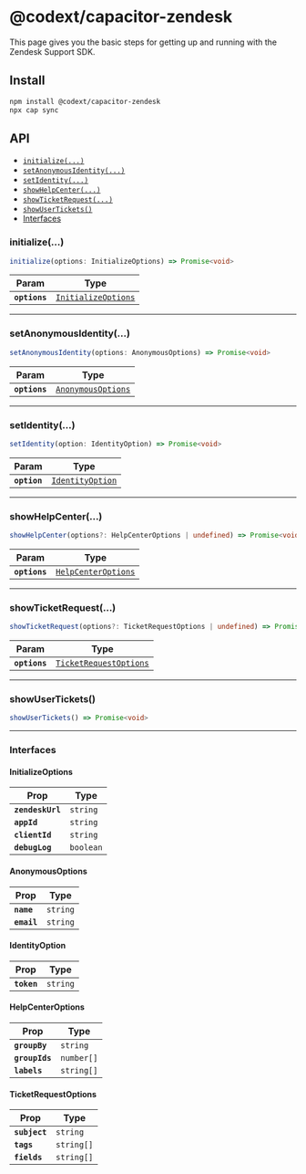 # @codext/capacitor-zendesk

This page gives you the basic steps for getting up and running with the Zendesk Support SDK.

## Install

```bash
npm install @codext/capacitor-zendesk
npx cap sync
```

## API

<docgen-index>

* [`initialize(...)`](#initialize)
* [`setAnonymousIdentity(...)`](#setanonymousidentity)
* [`setIdentity(...)`](#setidentity)
* [`showHelpCenter(...)`](#showhelpcenter)
* [`showTicketRequest(...)`](#showticketrequest)
* [`showUserTickets()`](#showusertickets)
* [Interfaces](#interfaces)

</docgen-index>

<docgen-api>
<!--Update the source file JSDoc comments and rerun docgen to update the docs below-->

### initialize(...)

```typescript
initialize(options: InitializeOptions) => Promise<void>
```

| Param         | Type                                                            |
| ------------- | --------------------------------------------------------------- |
| **`options`** | <code><a href="#initializeoptions">InitializeOptions</a></code> |

--------------------


### setAnonymousIdentity(...)

```typescript
setAnonymousIdentity(options: AnonymousOptions) => Promise<void>
```

| Param         | Type                                                          |
| ------------- | ------------------------------------------------------------- |
| **`options`** | <code><a href="#anonymousoptions">AnonymousOptions</a></code> |

--------------------


### setIdentity(...)

```typescript
setIdentity(option: IdentityOption) => Promise<void>
```

| Param        | Type                                                      |
| ------------ | --------------------------------------------------------- |
| **`option`** | <code><a href="#identityoption">IdentityOption</a></code> |

--------------------


### showHelpCenter(...)

```typescript
showHelpCenter(options?: HelpCenterOptions | undefined) => Promise<void>
```

| Param         | Type                                                            |
| ------------- | --------------------------------------------------------------- |
| **`options`** | <code><a href="#helpcenteroptions">HelpCenterOptions</a></code> |

--------------------


### showTicketRequest(...)

```typescript
showTicketRequest(options?: TicketRequestOptions | undefined) => Promise<void>
```

| Param         | Type                                                                  |
| ------------- | --------------------------------------------------------------------- |
| **`options`** | <code><a href="#ticketrequestoptions">TicketRequestOptions</a></code> |

--------------------


### showUserTickets()

```typescript
showUserTickets() => Promise<void>
```

--------------------


### Interfaces


#### InitializeOptions

| Prop             | Type                 |
| ---------------- | -------------------- |
| **`zendeskUrl`** | <code>string</code>  |
| **`appId`**      | <code>string</code>  |
| **`clientId`**   | <code>string</code>  |
| **`debugLog`**   | <code>boolean</code> |


#### AnonymousOptions

| Prop        | Type                |
| ----------- | ------------------- |
| **`name`**  | <code>string</code> |
| **`email`** | <code>string</code> |


#### IdentityOption

| Prop        | Type                |
| ----------- | ------------------- |
| **`token`** | <code>string</code> |


#### HelpCenterOptions

| Prop           | Type                  |
| -------------- | --------------------- |
| **`groupBy`**  | <code>string</code>   |
| **`groupIds`** | <code>number[]</code> |
| **`labels`**   | <code>string[]</code> |


#### TicketRequestOptions

| Prop          | Type                  |
| ------------- | --------------------- |
| **`subject`** | <code>string</code>   |
| **`tags`**    | <code>string[]</code> |
| **`fields`**  | <code>string[]</code> |

</docgen-api>
